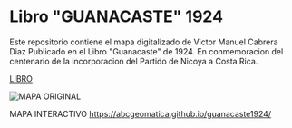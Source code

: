 # Libro "GUANACASTE" 1924 

Este repositorio contiene el mapa digitalizado de Victor Manuel Cabrera Diaz
Publicado en el Libro "Guanacaste" de 1924.
En conmemoracion del centenario de la incorporacion del Partido de Nicoya a Costa Rica.

[LIBRO](https://drive.google.com/file/d/19V3vytHY4rMjDxTumZm3VrpnBTCvk2sU/view?usp=sharing)

![MAPA ORIGINAL](https://github.com/abcgeomatica/guanacaste1924/blob/326ead36c9acbff712124d3dbc2abc6faaf7264f/MapaGuanacaste1924.png)



MAPA INTERACTIVO
https://abcgeomatica.github.io/guanacaste1924/


